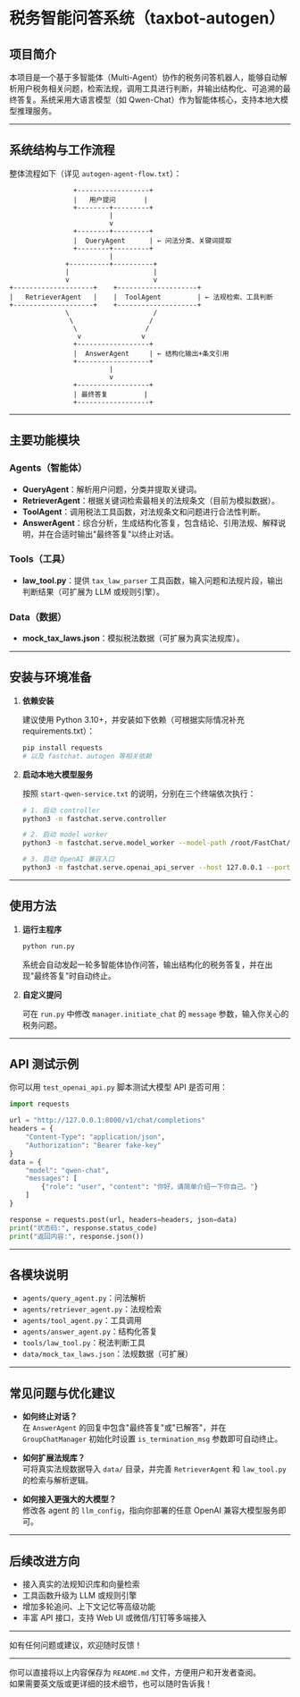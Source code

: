 # 税务智能问答系统（taxbot-autogen）

## 项目简介

本项目是一个基于多智能体（Multi-Agent）协作的税务问答机器人，能够自动解析用户税务相关问题，检索法规，调用工具进行判断，并输出结构化、可追溯的最终答复。系统采用大语言模型（如 Qwen-Chat）作为智能体核心，支持本地大模型推理服务。

---

## 系统结构与工作流程

整体流程如下（详见 `autogen-agent-flow.txt`）：

```
                +------------------+
                |   用户提问       |
                +--------+---------+
                         |
                         v
                +--------+---------+
                |  QueryAgent      | ← 问法分类、关键词提取
                +--------+---------+
                         |
              +----------+----------+
              |                     |
              v                     v
+--------------------+    +--------------------+
|   RetrieverAgent   |    |  ToolAgent         | ← 法规检索、工具判断
+--------------------+    +--------------------+
              \                     /
               \                   /
                \                 /
                 v               v
                +------------------+
                |  AnswerAgent     | ← 结构化输出+条文引用
                +------------------+
                         |
                         v
                +------------------+
                | 最终答复         |
                +------------------+
```

---

## 主要功能模块

### Agents（智能体）

- **QueryAgent**：解析用户问题，分类并提取关键词。
- **RetrieverAgent**：根据关键词检索最相关的法规条文（目前为模拟数据）。
- **ToolAgent**：调用税法工具函数，对法规条文和问题进行合法性判断。
- **AnswerAgent**：综合分析，生成结构化答复，包含结论、引用法规、解释说明，并在合适时输出"最终答复"以终止对话。

### Tools（工具）

- **law_tool.py**：提供 `tax_law_parser` 工具函数，输入问题和法规片段，输出判断结果（可扩展为 LLM 或规则引擎）。

### Data（数据）

- **mock_tax_laws.json**：模拟税法数据（可扩展为真实法规库）。

---

## 安装与环境准备

1. **依赖安装**

   建议使用 Python 3.10+，并安装如下依赖（可根据实际情况补充 requirements.txt）：

   ```bash
   pip install requests
   # 以及 fastchat、autogen 等相关依赖
   ```

2. **启动本地大模型服务**

   按照 `start-qwen-service.txt` 的说明，分别在三个终端依次执行：

   ```bash
   # 1. 启动 controller
   python3 -m fastchat.serve.controller

   # 2. 启动 model worker
   python3 -m fastchat.serve.model_worker --model-path /root/FastChat/qwen-chat --device cuda

   # 3. 启动 OpenAI 兼容入口
   python3 -m fastchat.serve.openai_api_server --host 127.0.0.1 --port 8000
   ```

---

## 使用方法

1. **运行主程序**

   ```bash
   python run.py
   ```

   系统会自动发起一轮多智能体协作问答，输出结构化的税务答复，并在出现"最终答复"时自动终止。

2. **自定义提问**

   可在 `run.py` 中修改 `manager.initiate_chat` 的 `message` 参数，输入你关心的税务问题。

---

## API 测试示例

你可以用 `test_openai_api.py` 脚本测试大模型 API 是否可用：

```python
import requests

url = "http://127.0.0.1:8000/v1/chat/completions"
headers = {
    "Content-Type": "application/json",
    "Authorization": "Bearer fake-key"
}
data = {
    "model": "qwen-chat",
    "messages": [
        {"role": "user", "content": "你好，请简单介绍一下你自己。"}
    ]
}

response = requests.post(url, headers=headers, json=data)
print("状态码:", response.status_code)
print("返回内容:", response.json())
```

---

## 各模块说明

- `agents/query_agent.py`：问法解析
- `agents/retriever_agent.py`：法规检索
- `agents/tool_agent.py`：工具调用
- `agents/answer_agent.py`：结构化答复
- `tools/law_tool.py`：税法判断工具
- `data/mock_tax_laws.json`：法规数据（可扩展）

---

## 常见问题与优化建议

- **如何终止对话？**  
  在 `AnswerAgent` 的回复中包含"最终答复"或"已解答"，并在 `GroupChatManager` 初始化时设置 `is_termination_msg` 参数即可自动终止。

- **如何扩展法规库？**  
  可将真实法规数据导入 `data/` 目录，并完善 `RetrieverAgent` 和 `law_tool.py` 的检索与解析逻辑。

- **如何接入更强大的大模型？**  
  修改各 agent 的 `llm_config`，指向你部署的任意 OpenAI 兼容大模型服务即可。

---

## 后续改进方向

- 接入真实的法规知识库和向量检索
- 工具函数升级为 LLM 或规则引擎
- 增加多轮追问、上下文记忆等高级功能
- 丰富 API 接口，支持 Web UI 或微信/钉钉等多端接入

---

如有任何问题或建议，欢迎随时反馈！

---

你可以直接将以上内容保存为 `README.md` 文件，方便用户和开发者查阅。  
如果需要英文版或更详细的技术细节，也可以随时告诉我！ 
